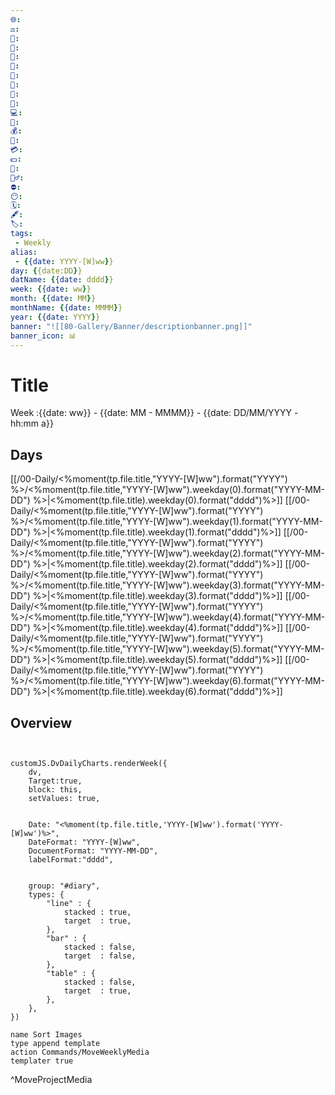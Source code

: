 ```yaml
---
🌐: 
⚖️:  
📕:  
📖:  
🕌:  
🥞:  
🍩:  
🍱:  
🍴:  
💼:  
💻:  
🏦:  
💰:  
💸:	 
💳:  
💵:  
🍵:  
🏋️‍♂️:  
⛔:  
😶: 
🗓️: 
🖋️: 
🏷️: 
tags: 
 - Weekly
alias: 
 - {{date: YYYY-[W]ww}}
day: {{date:DD}} 
datName: {{date: dddd}}
week: {{date: ww}}
month: {{date: MM}} 
monthName: {{date: MMMM}}
year: {{date: YYYY}}
banner: "![[80-Gallery/Banner/descriptionbanner.png]]"
banner_icon: 📊
---
```

# Title
Week :{{date: ww}} - {{date: MM - MMMM}} - {{date: DD/MM/YYYY - hh:mm a}}

## Days
[[/00-Daily/<%moment(tp.file.title,"YYYY-[W]ww").format("YYYY") %>/<%moment(tp.file.title,"YYYY-[W]ww").weekday(0).format("YYYY-MM-DD") %>|<%moment(tp.file.title).weekday(0).format("dddd")%>]]
[[/00-Daily/<%moment(tp.file.title,"YYYY-[W]ww").format("YYYY") %>/<%moment(tp.file.title,"YYYY-[W]ww").weekday(1).format("YYYY-MM-DD") %>|<%moment(tp.file.title).weekday(1).format("dddd")%>]]
[[/00-Daily/<%moment(tp.file.title,"YYYY-[W]ww").format("YYYY") %>/<%moment(tp.file.title,"YYYY-[W]ww").weekday(2).format("YYYY-MM-DD") %>|<%moment(tp.file.title).weekday(2).format("dddd")%>]]
[[/00-Daily/<%moment(tp.file.title,"YYYY-[W]ww").format("YYYY") %>/<%moment(tp.file.title,"YYYY-[W]ww").weekday(3).format("YYYY-MM-DD") %>|<%moment(tp.file.title).weekday(3).format("dddd")%>]]
[[/00-Daily/<%moment(tp.file.title,"YYYY-[W]ww").format("YYYY") %>/<%moment(tp.file.title,"YYYY-[W]ww").weekday(4).format("YYYY-MM-DD") %>|<%moment(tp.file.title).weekday(4).format("dddd")%>]]
[[/00-Daily/<%moment(tp.file.title,"YYYY-[W]ww").format("YYYY") %>/<%moment(tp.file.title,"YYYY-[W]ww").weekday(5).format("YYYY-MM-DD") %>|<%moment(tp.file.title).weekday(5).format("dddd")%>]]
[[/00-Daily/<%moment(tp.file.title,"YYYY-[W]ww").format("YYYY") %>/<%moment(tp.file.title,"YYYY-[W]ww").weekday(6).format("YYYY-MM-DD") %>|<%moment(tp.file.title).weekday(6).format("dddd")%>]]

## Overview


```dataviewjs


customJS.DvDailyCharts.renderWeek({	
	dv,
	Target:true,
	block: this,
	setValues: true,
	

	Date: "<%moment(tp.file.title,'YYYY-[W]ww').format('YYYY-[W]ww')%>",
	DateFormat: "YYYY-[W]ww",
	DocumentFormat: "YYYY-MM-DD",
	labelFormat:"dddd",


	group: "#diary",
	types: {
		"line" : {
			stacked : true,
			target	: true,
		},
		"bar" : {
			stacked : false,
			target	: false,
		},
		"table" : {
			stacked : false,
			target	: true,
		},
	},
})

```


```button
name Sort Images
type append template
action Commands/MoveWeeklyMedia
templater true
```
^MoveProjectMedia